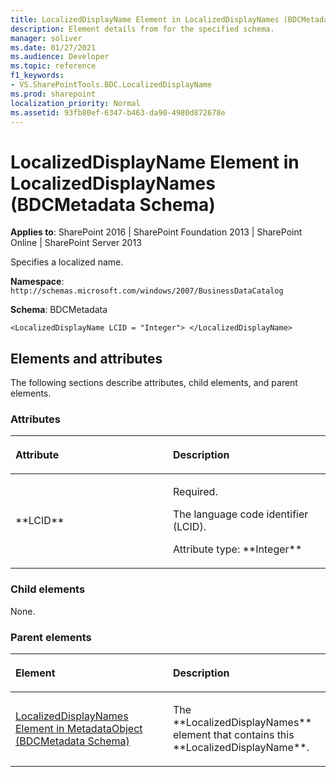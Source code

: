 ```yaml
---
title: LocalizedDisplayName Element in LocalizedDisplayNames (BDCMetadata Schema)
description: Element details from for the specified schema.
manager: soliver
ms.date: 01/27/2021
ms.audience: Developer
ms.topic: reference
f1_keywords:
- VS.SharePointTools.BDC.LocalizedDisplayName
ms.prod: sharepoint
localization_priority: Normal
ms.assetid: 93fb80ef-6347-b463-da90-4980d872678e
---
```


# LocalizedDisplayName Element in LocalizedDisplayNames (BDCMetadata Schema)

**Applies to**: SharePoint 2016 | SharePoint Foundation 2013 | SharePoint Online | SharePoint Server 2013

Specifies a localized name.

**Namespace**: `http://schemas.microsoft.com/windows/2007/BusinessDataCatalog`

**Schema**: BDCMetadata

```XML<
<LocalizedDisplayName LCID = "Integer"> </LocalizedDisplayName>
```

## Elements and attributes

The following sections describe attributes, child elements, and parent elements.

### Attributes

<table>
<colgroup>
<col width="50%" />
<col width="50%" />
</colgroup>
<thead>
<tr class="header">
<th align="left"><p>Attribute</p></th>
<th align="left"><p>Description</p></th>
</tr>
</thead>
<tbody>
<tr class="odd">
<td align="left"><p>**LCID**</p></td>
<td align="left"><p>Required.</p>
<p>The language code identifier (LCID).</p>
<p>Attribute type: **Integer**</p></td>
</tr>
</tbody>
</table>

### Child elements

None.

### Parent elements

<table>
<colgroup>
<col width="50%" />
<col width="50%" />
</colgroup>
<thead>
<tr class="header">
<th align="left"><p>Element</p></th>
<th align="left"><p>Description</p></th>
</tr>
</thead>
<tbody>
<tr class="odd">
<td align="left"><p><span sdata="link"><a href="localizeddisplaynames-element-in-metadataobject-bdcmetadata-schema.md">LocalizedDisplayNames Element in MetadataObject (BDCMetadata Schema)</a></span></p></td>
<td align="left"><p>The **LocalizedDisplayNames** element that contains this **LocalizedDisplayName**.</p></td>
</tr>
</tbody>
</table>








